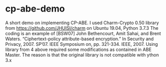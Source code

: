 # cp-abe-demo
A short demo on implementing CP-ABE.
I used Charm-Crypto 0.50 library from https://github.com/JHUISI/charm on Ubuntu 19.04, Python 3.7.3
The coding is an example of [BSW07] John Bethencourt, Amit Sahai, and Brent Waters. “Ciphertext-policy attribute-based encryption.” In Security and Privacy, 2007. SP’07. IEEE Symposium on, pp. 321-334. IEEE, 2007.
Using library from 4 above required some modifications as contained in ABE Master. The reason is that the original library is not compatible with ython 3.x
